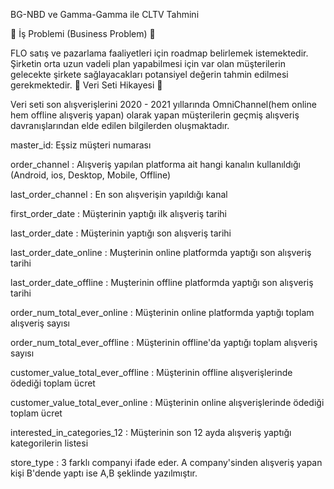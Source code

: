 BG-NBD ve Gamma-Gamma ile CLTV Tahmini

📌   İş Problemi (Business Problem) 🌄

FLO satış ve pazarlama faaliyetleri için roadmap belirlemek istemektedir. Şirketin orta uzun vadeli plan yapabilmesi için var olan müşterilerin gelecekte şirkete sağlayacakları potansiyel değerin tahmin edilmesi gerekmektedir.
📌   Veri Seti Hikayesi 📝

Veri seti son alışverişlerini 2020 - 2021 yıllarında OmniChannel(hem online hem offline alışveriş yapan) olarak yapan müşterilerin geçmiş alışveriş davranışlarından elde edilen bilgilerden oluşmaktadır.

master_id: Eşsiz müşteri numarası

order_channel : Alışveriş yapılan platforma ait hangi kanalın kullanıldığı (Android, ios, Desktop, Mobile, Offline)

last_order_channel : En son alışverişin yapıldığı kanal

first_order_date : Müşterinin yaptığı ilk alışveriş tarihi

last_order_date : Müşterinin yaptığı son alışveriş tarihi

last_order_date_online : Muşterinin online platformda yaptığı son alışveriş tarihi

last_order_date_offline : Muşterinin offline platformda yaptığı son alışveriş tarihi

order_num_total_ever_online : Müşterinin online platformda yaptığı toplam alışveriş sayısı

order_num_total_ever_offline : Müşterinin offline'da yaptığı toplam alışveriş sayısı

customer_value_total_ever_offline : Müşterinin offline alışverişlerinde ödediği toplam ücret

customer_value_total_ever_online : Müşterinin online alışverişlerinde ödediği toplam ücret

interested_in_categories_12 : Müşterinin son 12 ayda alışveriş yaptığı kategorilerin listesi

store_type : 3 farklı companyi ifade eder. A company'sinden alışveriş yapan kişi B'dende yaptı ise A,B şeklinde yazılmıştır.

